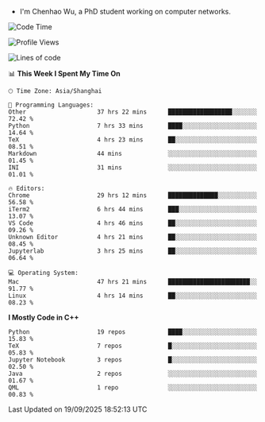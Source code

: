 - I'm Chenhao Wu, a PhD student working on computer networks.

<!--START_SECTION:waka-->
![Code Time](http://img.shields.io/badge/Code%20Time-915%20hrs%2053%20mins-blue)

![Profile Views](http://img.shields.io/badge/Profile%20Views-0-blue)

![Lines of code](https://img.shields.io/badge/From%20Hello%20World%20I%27ve%20Written-12.4%20million%20lines%20of%20code-blue)

📊 **This Week I Spent My Time On** 

```text
🕑︎ Time Zone: Asia/Shanghai

💬 Programming Languages: 
Other                    37 hrs 22 mins      ██████████████████░░░░░░░   72.42 % 
Python                   7 hrs 33 mins       ████░░░░░░░░░░░░░░░░░░░░░   14.64 % 
TeX                      4 hrs 23 mins       ██░░░░░░░░░░░░░░░░░░░░░░░   08.51 % 
Markdown                 44 mins             ░░░░░░░░░░░░░░░░░░░░░░░░░   01.45 % 
INI                      31 mins             ░░░░░░░░░░░░░░░░░░░░░░░░░   01.01 % 

🔥 Editors: 
Chrome                   29 hrs 12 mins      ██████████████░░░░░░░░░░░   56.58 % 
iTerm2                   6 hrs 44 mins       ███░░░░░░░░░░░░░░░░░░░░░░   13.07 % 
VS Code                  4 hrs 46 mins       ██░░░░░░░░░░░░░░░░░░░░░░░   09.26 % 
Unknown Editor           4 hrs 21 mins       ██░░░░░░░░░░░░░░░░░░░░░░░   08.45 % 
Jupyterlab               3 hrs 25 mins       ██░░░░░░░░░░░░░░░░░░░░░░░   06.64 % 

💻 Operating System: 
Mac                      47 hrs 21 mins      ███████████████████████░░   91.77 % 
Linux                    4 hrs 14 mins       ██░░░░░░░░░░░░░░░░░░░░░░░   08.23 % 
```

**I Mostly Code in C++** 

```text
Python                   19 repos            ████░░░░░░░░░░░░░░░░░░░░░   15.83 % 
TeX                      7 repos             █░░░░░░░░░░░░░░░░░░░░░░░░   05.83 % 
Jupyter Notebook         3 repos             █░░░░░░░░░░░░░░░░░░░░░░░░   02.50 % 
Java                     2 repos             ░░░░░░░░░░░░░░░░░░░░░░░░░   01.67 % 
QML                      1 repo              ░░░░░░░░░░░░░░░░░░░░░░░░░   00.83 % 
```




 Last Updated on 19/09/2025 18:52:13 UTC
<!--END_SECTION:waka-->
